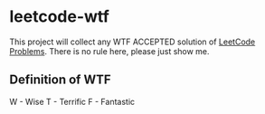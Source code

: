 # leetcode-wtf
This project will collect any WTF ACCEPTED solution of [LeetCode Problems](https://leetcode.com/problemset/all/). 
There is no rule here, please just show me.

## Definition of WTF
W - Wise
T - Terrific 
F - Fantastic


